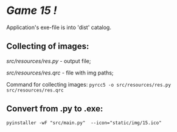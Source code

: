 *Game 15 !*
=================

Application's exe-file is into 'dist' catalog.

## Collecting of images:
*src/resources/res.py* - output file;

*src/resources/res.qrc* - file with img paths;

Command for collecting images:
`pyrcc5 -o src/resources/res.py src/resources/res.qrc`

## Convert from .py to .exe:
`pyinstaller -wF "src/main.py"  --icon="static/img/15.ico"`

